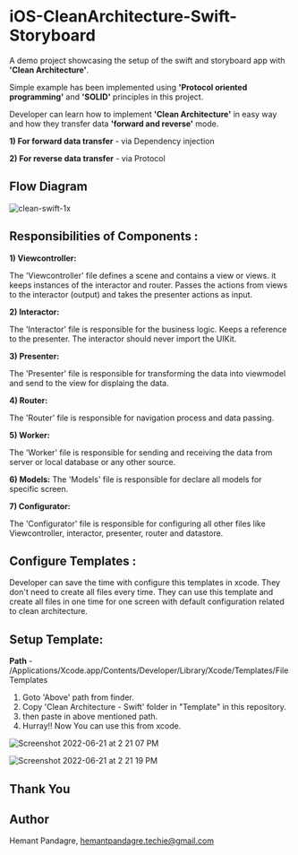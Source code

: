 # iOS-CleanArchitecture-Swift-Storyboard
A demo project showcasing the setup of the swift and storyboard app with **'Clean Architecture'**.

Simple example has been implemented using **'Protocol oriented programming'** and **'SOLID'** principles in this project. 

Developer can learn how to implement **'Clean Architecture'** in easy way and how they transfer data **'forward and reverse'** mode.

**1) For forward data transfer** -  via Dependency injection

**2) For reverse data transfer** -  via Protocol

## Flow Diagram

![clean-swift-1x](https://user-images.githubusercontent.com/68166401/174749973-61aa456a-fd70-40ee-833e-8f2b7b1eeb1e.png)


## Responsibilities of Components :

**1) Viewcontroller:**

  The 'Viewcontroller' file defines a scene and contains a view or views. it keeps instances of the interactor and router. Passes the actions from views to the interactor (output) and takes the presenter actions as input.

**2) Interactor:**

  The 'Interactor' file is responsible for the business logic. Keeps a reference to the presenter. The interactor should never import the UIKit.

**3) Presenter:**

  The 'Presenter' file is responsible for transforming the data into viewmodel and send to the view for displaing the data.

**4) Router:**

  The 'Router' file is responsible for navigation process and data passing.

**5) Worker:**

  The 'Worker' file is responsible for sending and receiving the data from server or local database or any other source. 
  
**6) Models:**
  The 'Models' file is responsible for declare all models for specific screen.
  
**7) Configurator:**

  The 'Configurator' file is responsible for configuring all other files like Viewcontroller, interactor, presenter, router and datastore.

## Configure Templates :

   Developer can save the time with configure this templates in xcode. They don't need to create all files every time. They can use this template and create all files in one time for one screen with default configuration related to clean architecture.

## Setup Template:

   **Path** - /Applications/Xcode.app/Contents/Developer/Library/Xcode/Templates/File Templates

   1. Goto 'Above' path from finder.
   2. Copy 'Clean Architecture - Swift' folder in "Template" in this repository.
   3. then paste in above mentioned path.
   4. Hurray!! Now You can use this from xcode.


![Screenshot 2022-06-21 at 2 21 07 PM](https://user-images.githubusercontent.com/68166401/174759293-f68a009d-000f-49ae-aebb-34a85c9e76f5.png)


![Screenshot 2022-06-21 at 2 21 19 PM](https://user-images.githubusercontent.com/68166401/174759319-5e18f7a0-231e-4624-beac-66b5393b8076.png)


## Thank You

## Author

Hemant Pandagre, hemantpandagre.techie@gmail.com

